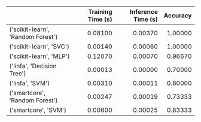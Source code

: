 |                                   |   Training Time (s) |   Inference Time (s) |   Accuracy |
|:----------------------------------|--------------------:|---------------------:|-----------:|
| ('scikit-learn', 'Random Forest') |             0.08100 |              0.00370 |    1.00000 |
| ('scikit-learn', 'SVC')           |             0.00140 |              0.00060 |    1.00000 |
| ('scikit-learn', 'MLP')           |             0.12070 |              0.00070 |    0.96670 |
| ('linfa', 'Decision Tree')        |             0.00013 |              0.00000 |    0.70000 |
| ('linfa', 'SVM')                  |             0.00310 |              0.00011 |    0.80000 |
| ('smartcore', 'Random Forest')    |             0.00247 |              0.00019 |    0.73333 |
| ('smartcore', 'SVM')              |             0.00600 |              0.00025 |    0.83333 |